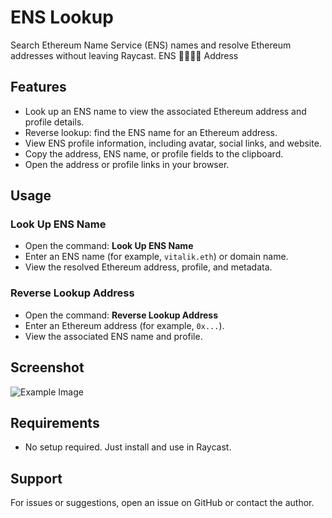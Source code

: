 # ENS Lookup

Search Ethereum Name Service (ENS) names and resolve Ethereum addresses without leaving Raycast. ENS  Address

## Features

- Look up an ENS name to view the associated Ethereum address and profile details.
- Reverse lookup: find the ENS name for an Ethereum address.
- View ENS profile information, including avatar, social links, and website.
- Copy the address, ENS name, or profile fields to the clipboard.
- Open the address or profile links in your browser.

## Usage

### Look Up ENS Name

- Open the command: **Look Up ENS Name**
- Enter an ENS name (for example, `vitalik.eth`) or domain name.
- View the resolved Ethereum address, profile, and metadata.

### Reverse Lookup Address

- Open the command: **Reverse Lookup Address**
- Enter an Ethereum address (for example, `0x...`).
- View the associated ENS name and profile.

## Screenshot

![Example Image](/assets/example.png)

## Requirements

- No setup required. Just install and use in Raycast.

## Support

For issues or suggestions, open an issue on GitHub or contact the author.
